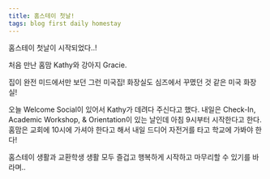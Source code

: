 ```yaml
---
title: 홈스테이 첫날!
tags: blog first daily homestay
---
```


홈스테이 첫날이 시작되었다..!

처음 만난 홈맘 Kathy와 강아지 Gracie.


집이 완전 미드에서만 보던 그런 미국집! 화장실도 심즈에서 꾸몄던 것 같은 미국 화장실!

오늘 Welcome Social이 있어서 Kathy가 데려다 주신다고 했다.
내일은 Check-In, Academic Workshop, & Orientation이 있는 날인데 아침 9시부터 시작한다고 한다. 
홈맘은 교회에 10시에 가셔야 한다고 해서 내일 드디어 자전거를 타고 학교에 가봐야 한다!


홈스테이 생활과 교환학생 생활 모두 즐겁고 행복하게 시작하고 마무리할 수 있기를 바라며..
